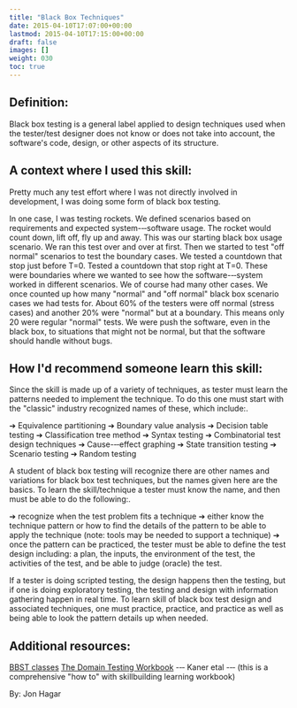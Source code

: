```yaml
---
title: "Black Box Techniques"
date: 2015-04-10T17:07:00+00:00
lastmod: 2015-04-10T17:15:00+00:00
draft: false
images: []
weight: 030
toc: true
---
```


## Definition:

Black box testing is a general label applied to design techniques used when the tester/test designer does not know or does not take into account, the software's code, design, or other aspects of its structure.


## A context where I used this skill:

Pretty much any test effort where I was not directly involved in development, I was doing some form of black box testing.

In one case, I was testing rockets.
We defined scenarios based on requirements and expected system-‐‑software usage.
The rocket would count down, lift off, fly up and away.
This was our starting black box usage scenario.
We ran this test over and over at first.
Then we started to test "off normal" scenarios to test the boundary cases.
We tested a countdown that stop just before T=0.
Tested a countdown that stop right at T=0.
These were boundaries where we wanted to see how the software-‐‑system worked in different scenarios.
We of course had many other cases.
We once counted up how many "normal" and "off normal" black box scenario cases we had tests for.
About 60% of the testers were off normal (stress cases) and another 20% were "normal" but at a boundary.
This means only 20 were regular "normal" tests.
We were push the software, even in the black box, to situations that might not be normal, but that the software should handle without bugs.


## How I'd recommend someone learn this skill:

Since the skill is made up of a variety of techniques, as tester must learn the patterns needed to implement the technique.
To do this one must start with the "classic" industry recognized names of these, which include:.

➔ Equivalence partitioning
➔ Boundary value analysis
➔ Decision table testing
➔ Classification tree method
➔ Syntax testing
➔ Combinatorial test design techniques
➔ Cause-‐‑effect graphing
➔ State transition testing
➔ Scenario testing
➔ Random testing

A student of black box testing will recognize there are other names and variations for black box test techniques, but the names given here are the basics.
To learn the skill/technique a tester must know the name, and then must be able to do the following:.

➔ recognize when the test problem fits a technique
➔ either know the technique pattern or how to find the details of the pattern to be able to apply the technique (note: tools may be needed to
support a technique)
➔ once the pattern can be practiced, the tester must be able to define the test design including: a plan, the inputs, the environment of the
test, the activities of the test, and be able to judge (oracle) the test.

If a tester is doing scripted testing, the design happens then the testing, but if one is doing exploratory testing, the testing and design with information gathering happen in real time.
To learn skill of black box test design and associated techniques, one must practice, practice, and practice as well as being able to look the pattern details up when needed.

## Additional resources:

[BBST classes](http://www.associationforsoftwaretesting.org/training/courses/)
[The Domain Testing Workbook](http://contextdrivenpress.com/) -‐‑ Kaner etal -‐‑ (this is a comprehensive "how to" with skillbuilding learning workbook)

By: Jon Hagar

